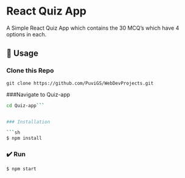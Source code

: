 #  React Quiz App 

A Simple React Quiz App which contains the 30  MCQ’s which have 4 options in each.


## 📝 Usage

### Clone this Repo
```
git clone https://github.com/PuviGS/WebDevProjects.git

```
###Navigate to Quiz-app
 ```sh
 cd Quiz-app```


### Installation

```sh
$ npm install
```

### ✔️ Run

```sh
$ npm start
```


